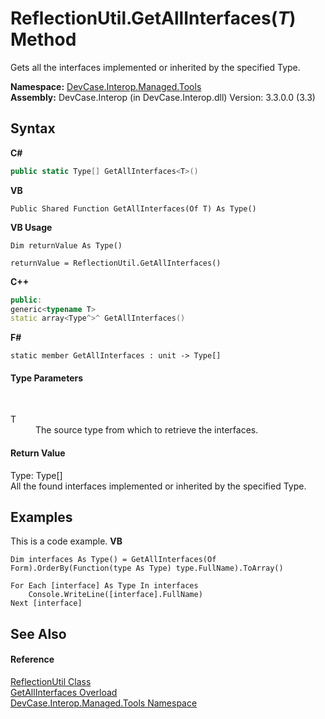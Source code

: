 # ReflectionUtil.GetAllInterfaces(*T*) Method 
 

Gets all the interfaces implemented or inherited by the specified Type.

**Namespace:**&nbsp;<a href="N_DevCase_Interop_Managed_Tools">DevCase.Interop.Managed.Tools</a><br />**Assembly:**&nbsp;DevCase.Interop (in DevCase.Interop.dll) Version: 3.3.0.0 (3.3)

## Syntax

**C#**<br />
``` C#
public static Type[] GetAllInterfaces<T>()

```

**VB**<br />
``` VB
Public Shared Function GetAllInterfaces(Of T) As Type()
```

**VB Usage**<br />
``` VB Usage
Dim returnValue As Type()

returnValue = ReflectionUtil.GetAllInterfaces()
```

**C++**<br />
``` C++
public:
generic<typename T>
static array<Type^>^ GetAllInterfaces()
```

**F#**<br />
``` F#
static member GetAllInterfaces : unit -> Type[] 

```


#### Type Parameters
&nbsp;<dl><dt>T</dt><dd>The source type from which to retrieve the interfaces.</dd></dl>

#### Return Value
Type: Type[]<br />All the found interfaces implemented or inherited by the specified Type.

## Examples
This is a code example. 
**VB**<br />
``` VB
Dim interfaces As Type() = GetAllInterfaces(Of Form).OrderBy(Function(type As Type) type.FullName).ToArray()

For Each [interface] As Type In interfaces
    Console.WriteLine([interface].FullName)
Next [interface]
```


## See Also


#### Reference
<a href="T_DevCase_Interop_Managed_Tools_ReflectionUtil">ReflectionUtil Class</a><br /><a href="Overload_DevCase_Interop_Managed_Tools_ReflectionUtil_GetAllInterfaces">GetAllInterfaces Overload</a><br /><a href="N_DevCase_Interop_Managed_Tools">DevCase.Interop.Managed.Tools Namespace</a><br />